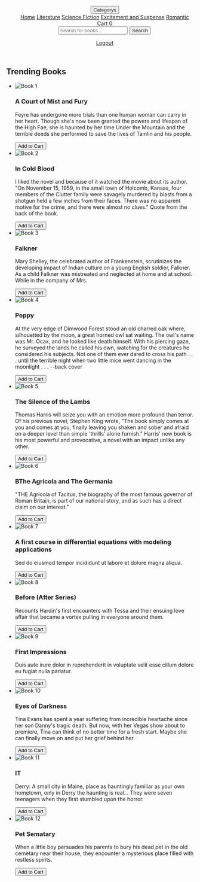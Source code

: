 <!DOCTYPE html>
<html>
<head>
	<title>Library Website</title>
	<link rel="stylesheet" href="file:///internete/internet.css">
    <link rel="Website icon" type="png"
    href="file:Internete/image/.jpg">
  </head>
<body>
	<header>
		<nav>
            <ul>
            <div class="dropdown">
                <button class="k"><a>Categorys</a></button>
                  <div class="dropdown-options">
                    	<a href="Internete/Form/index.html">Home</a>
                        <a href="file:Internete/Form/Literature.html">Literature</a>
                        <a href="file:Internete/Form/Science%20Fiction.html">Science Fiction</a>
                        <a href="file:Internete/Form/Excitement%20and%20Suspense.html">Excitement and Suspense</a>
                        <a href="file:Internete/Form/Romantic.html">Romantic</a>
                  </div>
             </div>
                <div class="cart">
                    <a onclick="redirectme('LargeCart.html')">Cart</a>
                    <span id="items" class="cart-items">0</span>
                </div>  
                <div class="search">
                    <form>
                        <input id="searchinput" onkeyup="search1()" type="text" placeholder="Search for books...">
                        <button type="submit"><a>Search</a></button>
                    </form>
                </div>
                <div  class="signup">
                    <a href="login.html"> Logout </a>
                  </div>
            </ul>
		</nav>
	</header>
	<main>
		<section data-category="literature">
			<h2>Trending Books</h2>
			<ul>
				<li>
					<img src="file:///c:/Users/acer/Desktop/Internete/image/1.jpg" alt="Book 1">
					<h3>A Court of Mist and Fury</h3>
					<p>Feyre has undergone more trials than one human woman can carry in her heart. Though she's now been granted the powers and lifespan of the High Fae, she is haunted by her time Under the Mountain and the terrible deeds she performed to save the lives of Tamlin and his people.</p>
					<button onclick="cartplus()">Add to Cart</button>
				</li>
				<li>
					<img src="file:///c:/Users/acer/Desktop/Internete/image/2.jpg" alt="Book 2">
					<h3>In Cold Blood </h3>
					<p>I liked the novel and because of it watched the movie about its author.
                        "On November 15, 1959, in the small town of Holcomb, Kansas, four members of the Clutter family were savagely murdered by blasts from a shotgun held a few inches from their faces. There was no apparent motive for the crime, and there were almost no clues."
                        Quote from the back of the book.</p>
					<button onclick="cartplus()">Add to Cart</button>
				</li>
				<li>
					<img src="file:///c:/Users/acer/Desktop/Internete/image/3.jpg" alt="Book 3">
					<h3>Falkner</h3>
					<p>Mary Shelley, the celebrated author of Frankenstein, scrutinizes the developing impact of Indian culture on a young English soldier, Falkner. As a child Falkner was mistreated 
                        and neglected at home and at school. While in the company of Mrs.</p>
					<button onclick="cartplus()">Add to Cart</button>
				</li>
                <li>
					<img src="file:///c:/Users/acer/Desktop/Internete/image/4.jpg" alt="Book 4">
					<h3>Poppy</h3>
					<p>At the very edge of Dimwood Forest stood an old charred oak where, silhouetted by the moon, a great horned owl sat waiting. The owl's name was Mr. Ocax, and he looked like death himself. With his piercing gaze, he surveyed the lands he called his own, watching for the creatures he considered his subjects. Not one of them ever dared to cross his path . . . until the terrible night when two little mice went dancing in the moonlight . . .
                        --back cover</p>
					<button onclick="cartplus()">Add to Cart</button>
				</li>
				<li>
					<img src="file:///c:/Users/acer/Desktop/Internete/image/5.jpg" alt="Book 5">
					<h3>The Silence of the Lambs</h3>
					<p>Thomas Harris will seize you with an emotion more profound than terror.
                        Of his previous novel, Stephen King wrote, "The book simply comes at you and comes at you, finally leaving you shaken and sober and afraid on a deeper level than simple 'thrills' alone furnish." Harris' new book is his most powerful and provocative, a novel with an impact unlike any other.</p>
					<button onclick="cartplus()">Add to Cart</button>
				</li>
				<li>
					<img src="file:///c:/Users/acer/Desktop/Internete/image/6.jpg" alt="Book 6">
					<h3>BThe Agricola and The Germania </h3>
					<p>"THE Agricola of Tacitus, the biography of the most famous governor of Roman Britain, is part of our national story, and as such has a direct claim on our interest."</p>
					<button onclick="cartplus()">Add to Cart</button>
				</li>
				<li>
					<img src="file:///c:/Users/acer/Desktop/Internete/image/7.jpg" alt="Book 7">
					<h3>A first course in differential equations with modeling applications</h3>
					<p>Sed do eiusmod tempor incididunt ut labore et dolore magna aliqua.</p>
					<button onclick="cartplus()">Add to Cart</button>
				</li>
				<li>
					<img src="file:///c:/Users/acer/Desktop/Internete/image/8.jpg" alt="Book 8">
					<h3>Before (After Series)</h3>
					<p>Recounts Hardin's first encounters with Tessa and their ensuing love affair that became a vortex pulling in everyone around them.</p>
					<button onclick="cartplus()">Add to Cart</button>
				</li>
				<li>
					<img src="file:///c:/Users/acer/Desktop/Internete/image/9.jpg" alt="Book 9">
					<h3>First Impressions</h3>
					<p>Duis aute irure dolor in reprehenderit in voluptate velit esse cillum dolore eu fugiat nulla pariatur.</p>
					<button onclick="cartplus()">Add to Cart</button>
				</li>
				<li>
					<img src="file:///c:/Users/acer/Desktop/Internete/image/10.jpg" alt="Book 10">
					<h3>Eyes of Darkness</h3>
					<p>Tina Evans has spent a year suffering from incredible heartache since her son Danny's tragic death. But now, with her Vegas show about to premiere, Tina can think of no better time for a 
                        fresh start. Maybe she can finally move on and put her grief behind her.</p>
					<button onclick="cartplus()">Add to Cart</button>
				</li>
				<li>
					<img src="file:///c:/Users/acer/Desktop/Internete/image/11.jpg" alt="Book 11">
					<h3>IT</h3>
					<p>Derry: A small city in Maine, place as hauntingly familiar as your own hometown, only in Derry the haunting is real...
                        They were seven teenagers when they first stumbled upon the horror.</p>
					<button onclick="cartplus()">Add to Cart</button>
				</li>
				<li>
					<img src="file:///c:/Users/acer/Desktop/Internete/image/12.jpg" alt="Book 12">
					<h3>Pet Sematary</h3>
					<p>When a little boy persuades his parents to bury his dead pet in the old cemetary near their 
                        house, they encounter a mysterious place filled with restless spirits.</p>
					<button onclick="cartplus()">Add to Cart</button>
				</li>
			</ul>
		</section>
	</main>
	<script src="Internete/Form/internet.js"></script>
</body>
</html>
